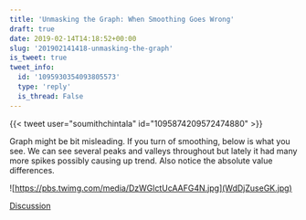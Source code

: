 ```yaml
---
title: 'Unmasking the Graph: When Smoothing Goes Wrong'
draft: true
date: 2019-02-14T14:18:52+00:00
slug: '201902141418-unmasking-the-graph'
is_tweet: true
tweet_info:
  id: '1095930354093805573'
  type: 'reply'
  is_thread: False
---
```




{{< tweet user="soumithchintala" id="1095874209572474880" >}}

Graph might be bit misleading. If you turn of smoothing, below is what you see. We can see several peaks and valleys throughout but lately it had many more spikes possibly causing up trend. Also notice the absolute value differences. 

![https://pbs.twimg.com/media/DzWGlctUcAAFG4N.jpg](WdDjZuseGK.jpg)

[Discussion](https://x.com/sytelus/status/1095930354093805573)
